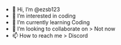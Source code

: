- 👋 Hi, I’m @ezsb123
- 👀 I’m interested in coding
- 🌱 I’m currently learning Coding 
- 💞️ I’m looking to collaborate on > Not now
- 📫 How to reach me > Discord

<!---
ezsb123/ezsb123 is a ✨ special ✨ repository because its `README.md` (this file) appears on your GitHub profile.
You can click the Preview link to take a look at your changes.
--->
